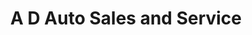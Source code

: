 ---
title: "A D Auto Sales and Service"
url: /judique/a-d-auto-sales-and-service/
shop: car repair
---